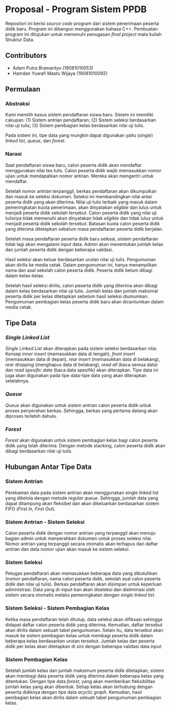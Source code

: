 # Proposal - Program Sistem PPDB
Repositori ini berisi _source code_ program dari sistem penerimaan peserta didik baru. Program ini dibangun menggunakan bahasa C++. Pembuatan program ini ditujukan untuk memenuhi penugasan _final project_ mata kuliah Struktur Data.

## Contributors
- Adam Putra Bramantyo (19081010053)
- Hamdan Yuwafi Mastu Wijaya (19081010092)

## Permulaan
### Abstraksi
Kami memilih kasus sistem pendaftaran siswa baru. Sistem ini memiliki cakupan: (1) Sistem antrian pendaftaran; (2) Sistem seleksi berdasarkan nilai uji tulis; (3) Sistem pembagian kelas berdasarkan nilai uji tulis. 

Pada sistem ini, tipe data yang mungkin dapat digunakan yaitu (_single_) _linked list_, _queue_, dan _forest_.

### Narasi
Saat pendaftaran siswa baru, calon peserta didik akan mendaftar menggunakan nilai tes tulis. Calon peserta didik wajib memasukkan nomor ujian untuk mendapatkan nomor antrian. Mereka akan mengantri untuk mendaftar.

Setelah nomor antrian terpanggil, berkas pendaftaran akan dikumpulkan dan masuk ke seleksi dokumen. Seleksi ini membandingkan nilai antar peserta didik yang akan diterima. Nilai uji tulis terbaik yang masuk dalam pemeringkatan kuota penerimaan, akan dinyatakan _eligible_ dan lulus untuk menjadi peserta didik sekolah tersebut. Calon peserta didik yang nilai uji tulisnya tidak memenuhi akan dinyatakan tidak _eligible_ dan tidak lulus untuk menjadi peserta didik sekolah tersebut. Batasan kuota calon peserta didik yang diterima ditetapkan sebelum masa pendaftaran peserta didik berjalan.

Setelah masa pendaftaran peserta didik baru selesai, sistem pendaftaran tidak lagi akan mengalami _input_ data. Admin akan menentukan jumlah kelas dan jumlah peserta didik dengan beberapa validasi.

Hasil seleksi akan keluar berdasarkan urutan nilai uji tulis. Pengumuman akan dirilis ke media cetak. Dalam pengumuman ini, hanya menampilkan nama dan asal sekolah calon peserta didik. Peserta didik belum dibagi dalam kelas-kelas.

Setelah hasil seleksi dirilis, calon peserta didik yang diterima akan dibagi dalam kelas berdasarkan nilai uji tulis. Jumlah kelas dan jumlah maksimal peserta didik per kelas ditetapkan sebelum hasil seleksi diumumkan. Pengumuman pembagian kelas peserta didik baru akan dicantumkan dalam media cetak.

## Tipe Data
### _Single Linked List_
_Single Linked List_ akan diterapkan pada sistem seleksi berdasarkan nilai. Konsep _inner insert_ (memasukkan data di tengah), _front insert_ (memasukkan data di depan), _rear insert_ (memasukkan data di belakang), _rear dropping_ (menghapus data di belakang), _read all_ (baca semua data) dan _read spesific data_ (baca data spesifik) akan diterapkan. Tipe data ini juga akan digunakan pada tipe data-tipe data yang akan diterapkan setelahnya.

### _Queue_
_Queue_ akan digunakan untuk sistem antrian calon peserta didik untuk proses penyerahan berkas. Sehingga, berkas yang pertama datang akan diproses terlebih dahulu.

### _Forest_
_Forest_ akan digunakan untuk sistem pembagian kelas bagi calon peserta didik yang telah diterima. Dengan metode stacking, calon peserta didik akan dibagi berdasarkan nilai uji tulis.

## Hubungan Antar Tipe Data
### Sistem Antrian
Perekaman data pada sistem antrian akan menggunakan single linked list yang dikelola dengan metode _regular queue_. Sehingga, jumlah data yang dapat ditampung akan fleksibel dan akan dikeluarkan berdasarkan sistem FIFO (_First In, First Out_).

### Sistem Antrian - Sistem Seleksi
Calon peserta didik dengan nomor antrian yang terpanggil akan menuju bagian admin untuk menyerahkan dokumen untuk proses seleksi nilai. Nomor antrian yang terpanggil secara otomatis akan terhapus dari daftar antrian dan data nomor ujian akan masuk ke sistem seleksi.

### Sistem Seleksi
Petugas pendaftaran akan memasukkan beberapa data yang dibutuhkan (nomor pendaftaran, nama calon peserta didik, sekolah asal calon peserta didik dan nilai uji tulis). Berkas pendaftaran akan disimpan untuk keperluan administrasi. Data yang di-_input_-kan akan diseleksi dan dieliminasi oleh sistem secara otomatis melalui pemeringkatan dengan _single linked list_.

### Sistem Seleksi - Sistem Pembagian Kelas
Ketika masa pendaftaran telah ditutup, data seleksi akan difiksasi sehingga didapat daftar calon peserta didik yang diterima. Kemudian, daftar tersebut akan dirilis dalam sebuah tabel pengumuman. Selain itu, data tersebut akan masuk ke sistem pembagian kelas untuk membagi peserta didik dalam beberapa kelas berdasarkan urutan tersebut. Jumlah kelas dan peserta didik per kelas akan ditetapkan di sini dengan beberapa validasi data _input_.

### Sistem Pembagian Kelas
Setelah jumlah kelas dan jumlah maksimum peserta didik ditetapkan, sistem akan membagi data peserta didik yang diterima dalam beberapa kelas yang ditentukan. Dengan tipe data _forest_, yang akan memberikan fleksibilitas jumlah kelas yang akan dibentuk. Setiap kelas akan terhubung dengan peserta didiknya dengan tipe data _acyclic graph_. Kemudian, hasil pembagian kelas akan dirilis dalam sebuah tabel pengumuman pembagian kelas.
